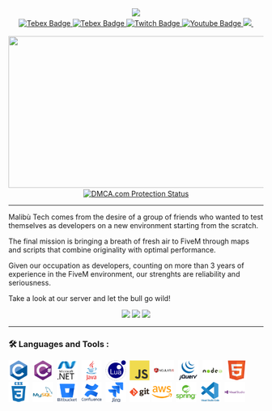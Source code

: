 <div id="header" align="center">
  <img src="https://i.imgur.com/CebOcN3.png" width="300"/>
  <div id="badges">
    <a href="https://malibu-tech.tebex.io/">
      <img src="https://img.shields.io/badge/Tebex%20Scripts-blue?style=for-the-badge&logo=Telegraph&logoColor=white" alt="Tebex Badge"/>
    </a>
    <a href="https://iakko-maps.tebex.io/">
      <img src="https://img.shields.io/badge/Tebex%20Maps-blue?style=for-the-badge&logo=Telegraph&logoColor=white" alt="Tebex Badge"/>
    </a>
    <a href="https://www.twitch.tv/malibutech">
      <img src="https://img.shields.io/badge/Twitch-purple?logo=twitch&logoColor=white&style=for-the-badge" alt="Twitch Badge"/>
    </a>
    <a href="https://www.youtube.com/channel/UCryLhBJnX_CCmnaAOfJmdYA">
      <img src="https://img.shields.io/badge/YouTube-red?style=for-the-badge&logo=youtube&logoColor=white" alt="Youtube Badge"/>
    </a>
    <a href="https://discord.gg/tqk3kAEr4f">
      <img src="https://img.shields.io/discord/897197423502450769?style=for-the-badge&logo=discord&labelColor=7289da&logoColor=white&color=2c2f33&label=Discord"/>
    </a>
    <a href="https://ko-fi.com/malibutech">
      <img src="https://img.shields.io/badge/Support%20Us-grey?style=for-the-badge&logo=kofi&logoColor=white" alt=""/>
    </a>
  </div>
    <a href="https://github.com/MalibuTechTeam">
      <img src="https://komarev.com/ghpvc/?username=MalibuTechTeam&style=flat-square&color=blue" alt=""/>
    </a>
</div>

<div align="center">
  <img src="https://media.giphy.com/media/KgFWejP5Dby1G1o9TG/giphy.gif" width="600" height="300"/>
</div>

<div align="center">
 <a href="//www.dmca.com/Protection/Status.aspx?ID=91018a5c-ecd2-440d-8a32-d94b2cecca80" title="DMCA.com Protection Status" class="dmca-badge"> <img src ="https://images.dmca.com/Badges/dmca_protected_26_120.png?ID=91018a5c-ecd2-440d-8a32-d94b2cecca80"  alt="DMCA.com Protection Status" /></a>
</div>

---

Malibù Tech comes from the desire of a group of friends who wanted to test themselves as developers on a new environment starting from the scratch. 

The final mission is bringing a breath of fresh air to FiveM through maps and scripts that combine originality with optimal performance.

Given our occupation as developers, counting on more than 3 years of experience in the FiveM environment, our strenghts are reliability and seriousness.

Take a look at our server and let the bull go wild!

<div align="center">
  <a href="https://github.com/Moldrok"><img width="45%" src="https://github-readme-stats.vercel.app/api?username=Moldrok&count_private=true&show_icons=true&theme=synthwave"/></a>
  <a href="https://github.com/DarkSide0fTheCode"><img width="45%" src="https://github-readme-stats.vercel.app/api?username=DarkSide0fTheCode&count_private=true&show_icons=true&theme=synthwave"/></a>
  <a href="https://github.com/AndreIakko"><img width="45%" src="https://github-readme-stats.vercel.app/api?username=AndreIakko&count_private=true&show_icons=true&theme=synthwave"/></a>
</div>

---

### :hammer_and_wrench: Languages and Tools :
<div>
  <img src="https://github.com/devicons/devicon/blob/master/icons/c/c-original.svg" title="C" alt="C" width="40" height="40"/>&nbsp;
  <img src="https://github.com/devicons/devicon/blob/master/icons/csharp/csharp-original.svg" title="Csharp" alt="Csharp" width="40" height="40"/>&nbsp;
  <img src="https://github.com/devicons/devicon/blob/master/icons/dot-net/dot-net-original-wordmark.svg" title="DotNet" alt="DotNet" width="40" height="40"/>&nbsp;
  <img src="https://github.com/devicons/devicon/blob/master/icons/java/java-original-wordmark.svg" title="Java" alt="Java" width="40" height="40"/>&nbsp;
  <img src="https://github.com/devicons/devicon/blob/master/icons/lua/lua-original-wordmark.svg" title="Lua" alt="Lua" width="40" height="40"/>&nbsp;
  <img src="https://github.com/devicons/devicon/blob/master/icons/javascript/javascript-original.svg" title="JavaScript" alt="JavaScript" width="40" height="40"/>&nbsp;
  <img src="https://github.com/devicons/devicon/blob/master/icons/angularjs/angularjs-original-wordmark.svg" title="AngularJS" alt="AngularJS" width="40" height="40"/>&nbsp;
  <img src="https://github.com/devicons/devicon/blob/master/icons/jquery/jquery-original-wordmark.svg" title="Jquery" alt="Jquery" width="40" height="40"/>&nbsp;
  <img src="https://github.com/devicons/devicon/blob/master/icons/nodejs/nodejs-original-wordmark.svg" title="NodeJS" alt="NodeJS" width="40" height="40"/>&nbsp;
  <img src="https://github.com/devicons/devicon/blob/master/icons/html5/html5-original.svg" title="HTML5" alt="HTML" width="40" height="40"/>&nbsp;
  <img src="https://github.com/devicons/devicon/blob/master/icons/css3/css3-plain-wordmark.svg"  title="CSS3" alt="CSS" width="40" height="40"/>&nbsp;
  <img src="https://github.com/devicons/devicon/blob/master/icons/mysql/mysql-original-wordmark.svg" title="MySQL"  alt="MySQL" width="40" height="40"/>&nbsp;  
  <img src="https://github.com/devicons/devicon/blob/master/icons/bitbucket/bitbucket-original-wordmark.svg" title="BitBucket" alt="BitBucket" width="40" height="40"/>&nbsp;
  <img src="https://github.com/devicons/devicon/blob/master/icons/confluence/confluence-original-wordmark.svg" title="Confluence" alt="Confluence" width="40" height="40"/>&nbsp;
  <img src="https://github.com/devicons/devicon/blob/master/icons/jira/jira-original-wordmark.svg" title="Jira" alt="Jira" width="40" height="40"/>&nbsp;
  <img src="https://github.com/devicons/devicon/blob/master/icons/git/git-original-wordmark.svg" title="Git" **alt="Git" width="40" height="40"/>
  <img src="https://github.com/devicons/devicon/blob/master/icons/amazonwebservices/amazonwebservices-plain-wordmark.svg" title="AWS" alt="AWS" width="40" height="40"/>&nbsp;
  <img src="https://github.com/devicons/devicon/blob/master/icons/spring/spring-original-wordmark.svg" title="Spring" alt="Spring" width="40" height="40"/>&nbsp;
  <img src="https://github.com/devicons/devicon/blob/master/icons/vscode/vscode-original-wordmark.svg" title="VSCode" alt="VSCode" width="40" height="40"/>&nbsp;
  <img src="https://github.com/devicons/devicon/blob/master/icons/visualstudio/visualstudio-plain-wordmark.svg" title="VisualStudio" alt="VisualStudio" width="40" height="40"/>&nbsp;
</div>
